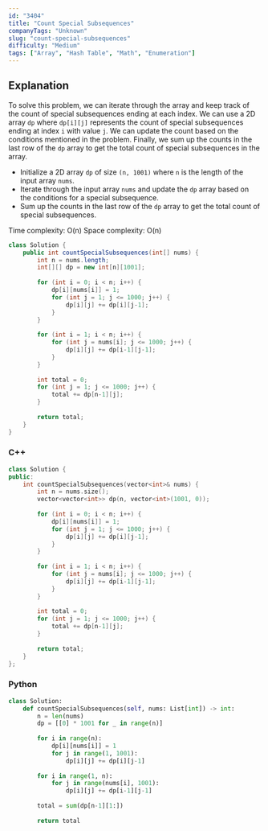 ```yaml
---
id: "3404"
title: "Count Special Subsequences"
companyTags: "Unknown"
slug: "count-special-subsequences"
difficulty: "Medium"
tags: ["Array", "Hash Table", "Math", "Enumeration"]
---
```


## Explanation
To solve this problem, we can iterate through the array and keep track of the count of special subsequences ending at each index. We can use a 2D array `dp` where `dp[i][j]` represents the count of special subsequences ending at index `i` with value `j`. We can update the count based on the conditions mentioned in the problem. Finally, we sum up the counts in the last row of the `dp` array to get the total count of special subsequences in the array.

- Initialize a 2D array `dp` of size `(n, 1001)` where `n` is the length of the input array `nums`.
- Iterate through the input array `nums` and update the `dp` array based on the conditions for a special subsequence.
- Sum up the counts in the last row of the `dp` array to get the total count of special subsequences.

Time complexity: O(n)
Space complexity: O(n)
```java
class Solution {
    public int countSpecialSubsequences(int[] nums) {
        int n = nums.length;
        int[][] dp = new int[n][1001];
        
        for (int i = 0; i < n; i++) {
            dp[i][nums[i]] = 1;
            for (int j = 1; j <= 1000; j++) {
                dp[i][j] += dp[i][j-1];
            }
        }
        
        for (int i = 1; i < n; i++) {
            for (int j = nums[i]; j <= 1000; j++) {
                dp[i][j] += dp[i-1][j-1];
            }
        }
        
        int total = 0;
        for (int j = 1; j <= 1000; j++) {
            total += dp[n-1][j];
        }
        
        return total;
    }
}
```

### C++
```cpp
class Solution {
public:
    int countSpecialSubsequences(vector<int>& nums) {
        int n = nums.size();
        vector<vector<int>> dp(n, vector<int>(1001, 0));
        
        for (int i = 0; i < n; i++) {
            dp[i][nums[i]] = 1;
            for (int j = 1; j <= 1000; j++) {
                dp[i][j] += dp[i][j-1];
            }
        }
        
        for (int i = 1; i < n; i++) {
            for (int j = nums[i]; j <= 1000; j++) {
                dp[i][j] += dp[i-1][j-1];
            }
        }
        
        int total = 0;
        for (int j = 1; j <= 1000; j++) {
            total += dp[n-1][j];
        }
        
        return total;
    }
};
```

### Python
```python
class Solution:
    def countSpecialSubsequences(self, nums: List[int]) -> int:
        n = len(nums)
        dp = [[0] * 1001 for _ in range(n)]
        
        for i in range(n):
            dp[i][nums[i]] = 1
            for j in range(1, 1001):
                dp[i][j] += dp[i][j-1]
        
        for i in range(1, n):
            for j in range(nums[i], 1001):
                dp[i][j] += dp[i-1][j-1]
        
        total = sum(dp[n-1][1:])
        
        return total
```